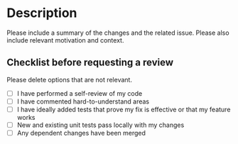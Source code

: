 # Description

Please include a summary of the changes and the related issue. Please also include relevant motivation and context.

## Checklist before requesting a review

Please delete options that are not relevant.

- [ ] I have performed a self-review of my code
- [ ] I have commented hard-to-understand areas
- [ ] I have ideally added tests that prove my fix is effective or that my feature works
- [ ] New and existing unit tests pass locally with my changes
- [ ] Any dependent changes have been merged
